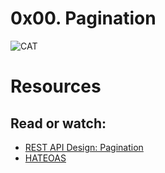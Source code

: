 # 0x00. Pagination
![CAT](https://s3.amazonaws.com/alx-intranet.hbtn.io/uploads/medias/2019/12/3646eb02de6527ca5d83.png?X-Amz-Algorithm=AWS4-HMAC-SHA256&X-Amz-Credential=AKIARDDGGGOUSBVO6H7D%2F20231021%2Fus-east-1%2Fs3%2Faws4_request&X-Amz-Date=20231021T111031Z&X-Amz-Expires=86400&X-Amz-SignedHeaders=host&X-Amz-Signature=84a01a4d3f4672fd26f2fd0371cad3597d10914cccbad2d562c4d52f3c202be7)
# Resources

## Read or watch:
* [REST API Design: Pagination](https://www.moesif.com/blog/technical/api-design/REST-API-Design-Filtering-Sorting-and-Pagination/#pagination)
* [HATEOAS](https://en.wikipedia.org/wiki/HATEOAS)
